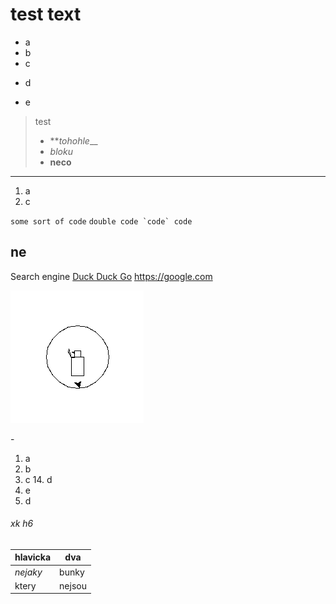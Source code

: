 test text
===

- a
- b
- c
+ d
* e

> test 
> - ***tohohle*__
> - *bloku*
> - __neco__

***

1. a
3. c

`some sort of code`
`` double code `code` code ``

ne
-------------------

Search engine [Duck Duck Go](https://duckduckgo.com "The best search engine for privacy")
<https://google.com>

![Cool](orel.png)

\-

1. a
2. b
4. c
    14. d
156. e
6. d

###### xk h6

|hlavicka|dva|
|--------|---|
|*nejaky*|bunky|
|ktery|nejsou|super|